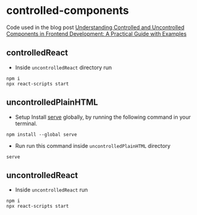 # controlled-components

Code used in the blog post [Understanding Controlled and Uncontrolled Components in Frontend Development: A Practical Guide with Examples](https://medium.com/@mayuminishimoto/understanding-controlled-and-uncontrolled-components-in-frontend-development-a-practical-guide-f5685d5acf57)

## controlledReact
- Inside `uncontrolledReact` directory run
```
npm i
npx react-scripts start
```

## uncontrolledPlainHTML
- Setup
Install [serve](https://www.npmjs.com/package/serve) globally, by running the following command in your terminal.
```
npm install --global serve
```

- Run
 run this command inside `uncontrolledPlainHTML` directory
 ```
 serve
 ```

## uncontrolledReact
- Inside `uncontrolledReact` run
```
npm i
npx react-scripts start
```

